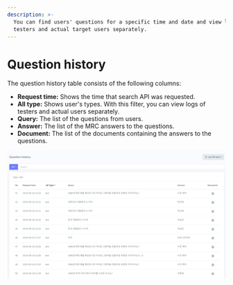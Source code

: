 ```yaml
---
description: >-
  You can find users' questions for a specific time and date and view logs of
  testers and actual target users separately.
---
```


# Question history

The question history table consists of the following columns:

* **Request time:** Shows the time that search API was requested.
* **All type:** Shows user's types. With this filter, you can view logs of testers and actual users separately.
* **Query:** The list of the questions from users.
* **Answer:** The list of the MRC answers to the questions.
* **Document:** The list of the documents containing the answers to the questions.

![Question history page](../../.gitbook/assets/image%20%2827%29.png)



